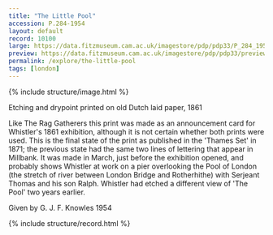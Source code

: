 ```yaml
---
title: "The Little Pool"
accession: P.284-1954
layout: default
record: 10100
large: https://data.fitzmuseum.cam.ac.uk/imagestore/pdp/pdp33/P_284_1954.jpg
preview: https://data.fitzmuseum.cam.ac.uk/imagestore/pdp/pdp33/preview_P_284_1954.jpg
permalink: /explore/the-little-pool
tags: [london]
---
```

{% include structure/image.html %}

Etching and drypoint printed on old Dutch laid paper, 1861

Like The Rag Gatherers this print was made as an announcement card for Whistler's 1861 exhibition, although it is not certain whether both prints were used. This is the final state of the print as published in the 'Thames Set' in 1871; the previous state had the same two lines of lettering that appear in Millbank. It was made in March, just before the exhibition opened, and probably shows Whistler at work on a pier overlooking the Pool of London (the stretch of river between London Bridge and Rotherhithe) with Serjeant Thomas and his son Ralph. Whistler had etched a different view of 'The Pool' two years earlier.

Given by G. J. F. Knowles 1954

{% include structure/record.html %}
